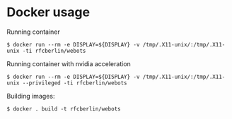 Docker usage
============

Running container
```
$ docker run --rm -e DISPLAY=${DISPLAY} -v /tmp/.X11-unix/:/tmp/.X11-unix -ti rfcberlin/webots
```

Running container with nvidia acceleration
```
$ docker run --rm -e DISPLAY=${DISPLAY} -v /tmp/.X11-unix/:/tmp/.X11-unix --privileged -ti rfcberlin/webots
```

Building images:
```
$ docker . build -t rfcberlin/webots
```


